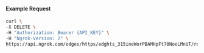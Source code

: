 <!-- Code generated for API Clients. DO NOT EDIT. -->

#### Example Request

```bash
curl \
-X DELETE \
-H "Authorization: Bearer {API_KEY}" \
-H "Ngrok-Version: 2" \
https://api.ngrok.com/edges/https/edghts_315ineWorPBAMHpFt70NoeLMnUT/routes/edghtsrt_315ing2RAVydVIffuBy5A5bDfay/circuit_breaker
```
